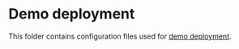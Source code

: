 # Demo deployment

This folder contains configuration files used for
[demo deployment](../docs/demo/deploy.md).
